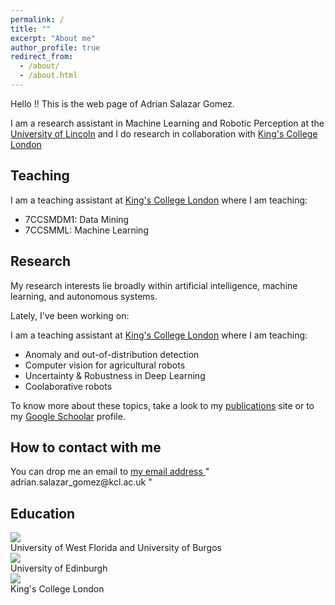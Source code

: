 ```yaml
---
permalink: /
title: ""
excerpt: "About me"
author_profile: true
redirect_from: 
  - /about/
  - /about.html
---
```


<div class="text-justify">

<p>Hello !! This is the web page of Adrian Salazar Gomez.</p>

<p>I am a research assistant in Machine Learning and Robotic Perception at the  <a href="https://www.lincoln.ac.uk/home/">University of Lincoln</a>  and I do research in collaboration with <a href="https://www.kcl.ac.uk/">King's College London</a> </p>

<h2> Teaching </h2>

<p>I am a teaching assistant at <a href="https://www.kcl.ac.uk/">King's College London</a> where I am teaching:</p> 

 <ul>
  <li>7CCSMDM1: Data Mining </li>
  <li>7CCSMML: Machine Learning</li>
</ul> 

</div>


<h2> Research </h2>

<div class="text-justify">

<p>My research interests lie broadly within artificial intelligence, machine learning, and autonomous systems.</p>

<p>Lately, I've been working on:</p>

<p>I am a teaching assistant at <a href="https://www.kcl.ac.uk/">King's College London</a> where I am teaching:</p> 

<ul>
  <li>Anomaly and out-of-distribution detection </li>
  <li>Computer vision for agricultural robots</li>
  <li>Uncertainty & Robustness in Deep Learning</li>
  <li>Coolaborative robots</li>
</ul> 

<p>To know more about these topics, take a look to my <a href="https://adrianxsalazar.github.io/publications/">publications</a> site or to my <a href="https://scholar.google.com/citations?user=xC3keU4AAAAJ&hl=en">Google Schoolar</a> profile. </p>

</div>


<div class="text-justify">

<h2> How to contact with me </h2>

<p>You can drop me an email to <a href="mailto: adrian.salazar_gomez@kcl.ac.uk"> my email address </a> "  adrian.salazar_gomez@kcl.ac.uk   " </p>

</div>
  

<div class="text-justify">

<h2> Education </h2>

<div class="align-center">

<div class="row">
	<img class="img-circle" src="https://adrianxsalazar.github.io/images/west_florida_logo.png">
<figcaption> University of West Florida and University of Burgos </figcaption>
	<img class="img-circle" src="https://adrianxsalazar.github.io/images/Edinburgh_logo.png">
<figcaption> University of Edinburgh </figcaption>
	<img class="img-circle" src="https://adrianxsalazar.github.io/images/King's_College_London_logo.png">
<figcaption> King's College London </figcaption>
</div>

</div>


